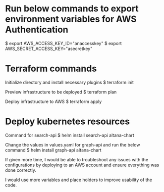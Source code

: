 # Run below commands to export environment variables for AWS Authentication
$ export AWS_ACCESS_KEY_ID="anaccesskey"
$ export AWS_SECRET_ACCESS_KEY="asecretkey"

# Terraform commands
Initialize directory and install necessary plugins
$ terraform init

Preview infrastructure to be deployed
$ terraform plan

Deploy infrastructure to AWS
$ terraform apply

# Deploy kubernetes resources
Command for search-api
$ helm install search-api altana-chart

Change the values in values.yaml for graph-api and run the below command
$ helm install graph-api altana-chart


If given more time, I would be able to troubleshoot any issues with the configurations by deploying to an AWS account and ensure everything was done correctly.

I would use more variables and place holders to improve usability of the code.
